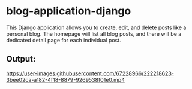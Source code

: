 # blog-application-django
This Django application allows you to create, edit, and delete posts like a personal blog. The homepage will list all blog posts, and there will be a dedicated detail page for each individual post.


<h2>Output:</h2>

https://user-images.githubusercontent.com/67228966/222218623-3bee02ca-a182-4f18-8879-9269538f01e0.mp4

